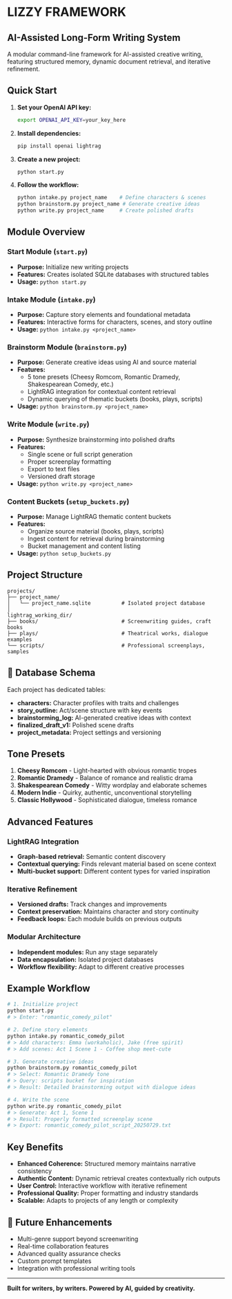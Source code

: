 #  LIZZY FRAMEWORK
## AI-Assisted Long-Form Writing System

A modular command-line framework for AI-assisted creative writing, featuring structured memory, dynamic document retrieval, and iterative refinement.

##  Quick Start

1. **Set your OpenAI API key:**
   ```bash
   export OPENAI_API_KEY=your_key_here
   ```

2. **Install dependencies:**
   ```bash
   pip install openai lightrag
   ```

3. **Create a new project:**
   ```bash
   python start.py
   ```

4. **Follow the workflow:**
   ```bash
   python intake.py project_name    # Define characters & scenes
   python brainstorm.py project_name # Generate creative ideas  
   python write.py project_name     # Create polished drafts
   ```

##  Module Overview

###  Start Module (`start.py`)
- **Purpose:** Initialize new writing projects
- **Features:** Creates isolated SQLite databases with structured tables
- **Usage:** `python start.py`

###  Intake Module (`intake.py`) 
- **Purpose:** Capture story elements and foundational metadata
- **Features:** Interactive forms for characters, scenes, and story outline
- **Usage:** `python intake.py <project_name>`

###  Brainstorm Module (`brainstorm.py`)
- **Purpose:** Generate creative ideas using AI and source material
- **Features:** 
  - 5 tone presets (Cheesy Romcom, Romantic Dramedy, Shakespearean Comedy, etc.)
  - LightRAG integration for contextual content retrieval
  - Dynamic querying of thematic buckets (books, plays, scripts)
- **Usage:** `python brainstorm.py <project_name>`

###  Write Module (`write.py`)
- **Purpose:** Synthesize brainstorming into polished drafts
- **Features:**
  - Single scene or full script generation
  - Proper screenplay formatting
  - Export to text files
  - Versioned draft storage
- **Usage:** `python write.py <project_name>`

###  Content Buckets (`setup_buckets.py`)
- **Purpose:** Manage LightRAG thematic content buckets
- **Features:**
  - Organize source material (books, plays, scripts)
  - Ingest content for retrieval during brainstorming
  - Bucket management and content listing
- **Usage:** `python setup_buckets.py`

##  Project Structure

```
projects/
├── project_name/
│   └── project_name.sqlite          # Isolated project database
│
lightrag_working_dir/
├── books/                           # Screenwriting guides, craft books
├── plays/                           # Theatrical works, dialogue examples
└── scripts/                         # Professional screenplays, samples
```

## 💾 Database Schema

Each project has dedicated tables:
- **characters:** Character profiles with traits and challenges
- **story_outline:** Act/scene structure with key events  
- **brainstorming_log:** AI-generated creative ideas with context
- **finalized_draft_v1:** Polished scene drafts
- **project_metadata:** Project settings and versioning

##  Tone Presets

1. **Cheesy Romcom** - Light-hearted with obvious romantic tropes
2. **Romantic Dramedy** - Balance of romance and realistic drama
3. **Shakespearean Comedy** - Witty wordplay and elaborate schemes
4. **Modern Indie** - Quirky, authentic, unconventional storytelling
5. **Classic Hollywood** - Sophisticated dialogue, timeless romance

##  Advanced Features

### LightRAG Integration
- **Graph-based retrieval:** Semantic content discovery
- **Contextual querying:** Finds relevant material based on scene context
- **Multi-bucket support:** Different content types for varied inspiration

### Iterative Refinement
- **Versioned drafts:** Track changes and improvements
- **Context preservation:** Maintains character and story continuity
- **Feedback loops:** Each module builds on previous outputs

### Modular Architecture
- **Independent modules:** Run any stage separately
- **Data encapsulation:** Isolated project databases
- **Workflow flexibility:** Adapt to different creative processes

##  Example Workflow

```bash
# 1. Initialize project
python start.py
# > Enter: "romantic_comedy_pilot"

# 2. Define story elements  
python intake.py romantic_comedy_pilot
# > Add characters: Emma (workaholic), Jake (free spirit)
# > Add scenes: Act 1 Scene 1 - Coffee shop meet-cute

# 3. Generate creative ideas
python brainstorm.py romantic_comedy_pilot  
# > Select: Romantic Dramedy tone
# > Query: scripts bucket for inspiration
# > Result: Detailed brainstorming output with dialogue ideas

# 4. Write the scene
python write.py romantic_comedy_pilot
# > Generate: Act 1, Scene 1
# > Result: Properly formatted screenplay scene
# > Export: romantic_comedy_pilot_script_20250729.txt
```

##  Key Benefits

- **Enhanced Coherence:** Structured memory maintains narrative consistency
- **Authentic Content:** Dynamic retrieval creates contextually rich outputs  
- **User Control:** Interactive workflow with iterative refinement
- **Professional Quality:** Proper formatting and industry standards
- **Scalable:** Adapts to projects of any length or complexity

## 🔮 Future Enhancements

- Multi-genre support beyond screenwriting
- Real-time collaboration features
- Advanced quality assurance checks
- Custom prompt templates
- Integration with professional writing tools

---

**Built for writers, by writers. Powered by AI, guided by creativity.**